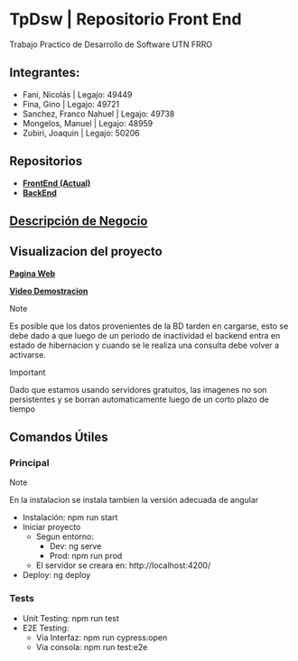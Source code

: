 # TpDsw | Repositorio Front End

Trabajo Practico de Desarrollo de Software UTN FRRO

## Integrantes:

- Fani, Nicolás | Legajo: 49449
- Fina, Gino | Legajo: 49721
- Sanchez, Franco Nahuel | Legajo: 49738
- Mongelos, Manuel | Legajo: 48959
- Zubiri, Joaquin | Legajo: 50206

## Repositorios

- [**FrontEnd (Actual)**](https://github.com/fraancosan/gymScriptFE)
- [**BackEnd**](https://github.com/JoaquinZubiri/ServidorDSW)

## [Descripción de Negocio](https://docs.google.com/document/d/1It50uhM5KP0xtz7-1U0BHvZYmDdUesr554C8exSc3dE/edit)

## Visualizacion del proyecto

[**Pagina Web**](https://francosanchez.me/gymScriptFE/home)

[**Video Demostracion**](https://youtu.be/uJMpIO53Nyk)

> [!NOTE]
> Es posible que los datos provenientes de la BD tarden en cargarse, esto se debe dado a que luego de un periodo de inactividad el backend entra en estado de hibernacion y cuando se le realiza una consulta debe volver a activarse.

> [!IMPORTANT]
> Dado que estamos usando servidores gratuitos, las imagenes no son persistentes y se borran automaticamente luego de un corto plazo de tiempo

## Comandos Útiles

### Principal

> [!NOTE]
> En la instalacion se instala tambien la versión adecuada de angular

- Instalación: npm run start
- Iniciar proyecto
  - Segun entorno:
    - Dev: ng serve
    - Prod: npm run prod
  - El servidor se creara en: http://localhost:4200/
- Deploy: ng deploy

### Tests

- Unit Testing: npm run test
- E2E Testing:
  - Via Interfaz: npm run cypress:open
  - Via consola: npm run test:e2e
